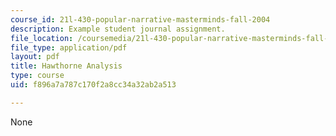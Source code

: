 ```yaml
---
course_id: 21l-430-popular-narrative-masterminds-fall-2004
description: Example student journal assignment.
file_location: /coursemedia/21l-430-popular-narrative-masterminds-fall-2004/f896a7a787c170f2a8cc34a32ab2a513_MIT21L_430F04_hawt_ana.pdf
file_type: application/pdf
layout: pdf
title: Hawthorne Analysis
type: course
uid: f896a7a787c170f2a8cc34a32ab2a513

---
```

None